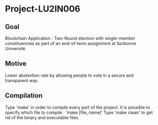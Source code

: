 # Project-LU2IN006


## Goal

Blockchain Application : Two-Round election with single-member constituencies as part of an end-of-term assignment at Sorbonne Université.


## Motive

Lower abstention rate by allowing people to vote in a secure and transparent way.


## Compilation

Type 'make' in order to compile every part of the project. It is possible to specify which file to compile : 'make [file_name]'
Type 'make clean' to get rid of the binary and executable files. 
